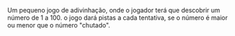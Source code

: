 Um pequeno jogo de adivinhação, onde o jogador terá que descobrir um número de 1 a 100.
o jogo dará pistas a cada tentativa, se o número é maior ou menor que o número "chutado".
